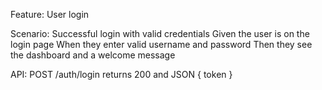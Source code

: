 Feature: User login

Scenario: Successful login with valid credentials
Given the user is on the login page
When they enter valid username and password
Then they see the dashboard and a welcome message

API: POST /auth/login returns 200 and JSON { token }